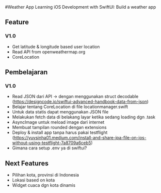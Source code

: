 #Weather App
Learning iOS Development with SwiftUI: Build a weather app


## Feature
### V1.0
- Get latitude & longitude based user location
- Read API from openweathermap.org
- CoreLocation


## Pembelajaran
### V1.0
- Read JSON dari API -> dengan menggunakan struct decodable (https://designcode.io/swiftui-advanced-handbook-data-from-json)
- Belajar tentang CoreLocation di file locationmanager.swift
- Untuk data statis dapat menggunakan JSON file
- Melakukan fetch data di belakang layar ketika sedang loading dgn .task
- AsyncImage untuk meload image dari internet
- Membuat tampilan rounded dengan extensions
- Deploy & install app tanpa harus pakai testflight (https://yuvsinha01.medium.com/install-and-share-ipa-file-on-ios-without-using-testflight-7a8709a6ceb5)
- Gimana cara setup .env ya di swiftui?


## Next Features
- Pilihan kota, provinsi di Indonesia
- Lokasi based on kota
- Widget cuaca dgn kota dinamis
